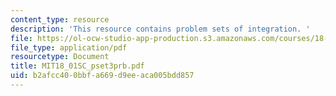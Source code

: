 ```yaml
---
content_type: resource
description: 'This resource contains problem sets of integration. '
file: https://ol-ocw-studio-app-production.s3.amazonaws.com/courses/18-01sc-single-variable-calculus-fall-2010/b2afcc400bbfa669d9eeaca005bdd857_MIT18_01SC_pset3prb.pdf
file_type: application/pdf
resourcetype: Document
title: MIT18_01SC_pset3prb.pdf
uid: b2afcc40-0bbf-a669-d9ee-aca005bdd857
---
```

